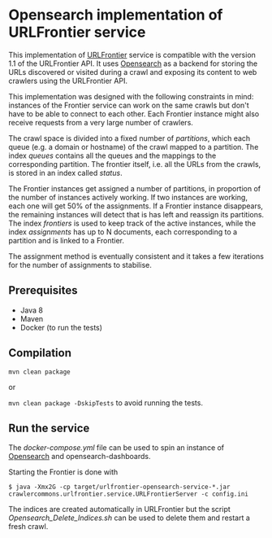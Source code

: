 # Opensearch implementation of URLFrontier service

This implementation of [URLFrontier](http://urlfrontier.net) service is compatible with the version 1.1 of the URLFrontier API.
It uses [Opensearch](https://opensearch.org/) as a backend for storing the URLs discovered or visited during a crawl and exposing its content to web crawlers using the URLFrontier API.

This implementation was designed with the following constraints in mind: instances of the Frontier service can work on the same crawls but don't have to be able to connect to each other. Each Frontier instance might also receive requests from a very large number of crawlers.

The crawl space is divided into a fixed number of *partitions*, which each queue (e.g. a domain or hostname) of the crawl mapped to a partition. The index *queues* contains all the queues and the mappings to the corresponding partition.
The frontier itself, i.e. all the URLs from the crawls, is stored in an index called *status*.

The Frontier instances get assigned a number of partitions, in proportion of the number of instances actively working. If two instances are working, each one will get 50% of the assignments. If a Frontier instance disappears, the remaining instances will detect that is has left and reassign its partitions. The index *frontiers* is used to keep track of the active instances, while the index *assignments* has up to N documents, each corresponding to a partition and is linked to a Frontier.

The assignment method is eventually consistent and it takes a few iterations for the number of assignments to stabilise.

## Prerequisites

* Java 8
* Maven
* Docker (to run the tests)

## Compilation

`mvn clean package`

or

`mvn clean package -DskipTests` to avoid running the tests.

## Run the service

The *docker-compose.yml* file can be used to spin an instance of [Opensearch](https://opensearch.org/) and opensearch-dashboards.

Starting the Frontier is done with 

`$ java -Xmx2G -cp target/urlfrontier-opensearch-service-*.jar crawlercommons.urlfrontier.service.URLFrontierServer -c config.ini`

The indices are created automatically in URLFrontier but the script *Opensearch_Delete_Indices.sh* can be used to delete them and restart a fresh crawl.


